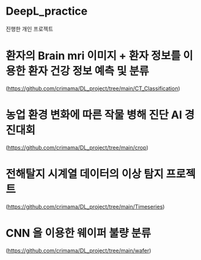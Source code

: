 # DeepL_practice
진행한 개인 프로젝트

# 환자의 Brain mri 이미지 + 환자 정보를 이용한 환자 건강 정보 예측 및 분류 
(https://github.com/crimama/DL_project/tree/main/CT_Classification)


# 농업 환경 변화에 따른 작물 병해 진단 AI 경진대회
(https://github.com/crimama/DL_project/tree/main/crop)


# 전해탈지 시계열 데이터의 이상 탐지 프로젝트 
 (https://github.com/crimama/DL_project/tree/main/Timeseries)

# CNN 을 이용한 웨이퍼 불량 분류 
(https://github.com/crimama/DL_project/tree/main/wafer)






 

